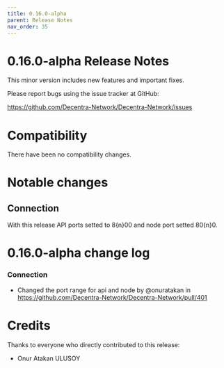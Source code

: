 ```yaml
---
title: 0.16.0-alpha
parent: Release Notes
nav_order: 35
---
```


# 0.16.0-alpha Release Notes

This minor version includes new features and important fixes.

Please report bugs using the issue tracker at GitHub:

<https://github.com/Decentra-Network/Decentra-Network/issues>

# Compatibility

There have been no compatibility changes.

# Notable changes

## Connection

With this release API ports setted to 8{n}00 and node port setted 80{n}0.

# 0.16.0-alpha change log

### Connection

- Changed the port range for api and node by @onuratakan in https://github.com/Decentra-Network/Decentra-Network/pull/401

# Credits

Thanks to everyone who directly contributed to this release:

- Onur Atakan ULUSOY
